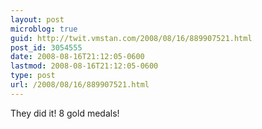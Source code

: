 ```yaml
---
layout: post
microblog: true
guid: http://twit.vmstan.com/2008/08/16/889907521.html
post_id: 3054555
date: 2008-08-16T21:12:05-0600
lastmod: 2008-08-16T21:12:05-0600
type: post
url: /2008/08/16/889907521.html
---
```

They did it! 8 gold medals!
